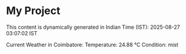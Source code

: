 # My Project

This content is dynamically generated in Indian Time (IST): 2025-08-27 03:07:02 IST


Current Weather in Coimbatore:
Temperature: 24.88 °C
Condition: mist
